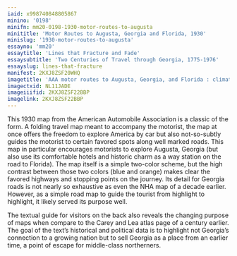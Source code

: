 ```yaml
---
iaid: x998740848805867
minino: '0198'
minifn: mm20-0198-1930-motor-routes-to-augusta
minititle: 'Motor Routes to Augusta, Georgia and Florida, 1930'
minislug: '1930-motor-routes-to-augusta'
essayno: 'mm20'
essaytitle: 'Lines that Fracture and Fade'
essaysubtitle: 'Two Centuries of Travel through Georgia, 1775-1976'
essayslug: lines-that-fracture
manifest: 2KXJ8ZSF20WHQ
imagetitle: 'AAA motor routes to Augusta, Georgia, and Florida : climate surpassing even the Riviera'
imagectxid: NL11JADE
imageiiifid: 2KXJ8ZSF22BBP
imagelink: 2KXJ8ZSF22BBP
---
```



This 1930 map from the American Automobile Association is a classic of the form. A folding travel map meant to accompany the motorist, the map at once offers the freedom to explore America by car but also not-so-subtly guides the motorist to certain favored spots along well marked roads. This map in particular encourages motorists to explore Augusta, Georgia (but also use its comfortable hotels and historic charm as a way station on the road to Florida). The map itself is a simple two-color scheme, but the high contrast between those two colors (blue and orange) makes clear the favored highways and stopping points on the journey. Its detail for Georgia roads is not nearly so exhaustive as even the NHA map of a decade earlier. However, as a simple road map to guide the tourist from highlight to highlight, it likely served its purpose well. 

The textual guide for visitors on the back also reveals the changing purpose of maps when compare to the Carey and Lea atlas page of a century earlier. The goal of the text’s historical and political data is to highlight not Georgia’s connection to a growing nation but to sell Georgia as a place from an earlier time, a point of escape for middle-class northerners. 



